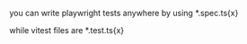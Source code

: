 you can write playwright tests anywhere by using *.spec.ts{x}

while vitest files are *.test.ts{x}


